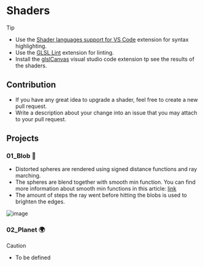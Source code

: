 # Shaders

> [!TIP]
>
> * Use the [Shader languages support for VS Code](https://marketplace.visualstudio.com/items?itemName=slevesque.shader) extension for syntax highlighting.
> * Use the [GLSL Lint](https://marketplace.visualstudio.com/items?itemName=dtoplak.vscode-glsllint) extension for linting.
> * Install the [glslCanvas](https://marketplace.visualstudio.com/items?itemName=circledev.glsl-canvas) visual studio code extension tp see the results of the shaders.

## Contribution

* If you have any great idea to upgrade a shader, feel free to create a new pull request.
* Write a description about your change into an issue that you may attach to your pull request.

## Projects

### 01_Blob 🔵

* Distorted spheres are rendered using signed distance functions and ray marching.
* The spheres are blend together with smooth min function. You can find more information about smooth min functions in this article: [link](https://iquilezles.org/articles/smin/)
* The amount of steps the ray went before hitting the blobs is used to brighten the edges.

![image](https://github.com/Zsupi/Shader/assets/73688652/da71211e-6c39-4b55-a9d5-1cad2be6c95b)

### 02_Planet 🌍

> [!CAUTION]
>
> * To be defined
